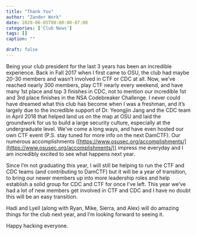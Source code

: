 ```yaml
---
title: "Thank You"
author: "Zander Work"
date: 2020-06-05T00:00:00-07:00
categories: ['Club News']
tags: []
caption: ""

draft: false
---
```


Being your club president for the last 3 years has been an incredible experience. Back in Fall 2017 when I first came to OSU, the club had maybe 20-30 members and wasn’t involved in CTF or CDC at all. Now, we’ve reached nearly 300 members, play CTF nearly every weekend, and have many 1st place and top 3 finishes in CDC, not to mention our incredible 1st and 3rd place finishes in the NSA Codebreaker Challenge. I never could have dreamed what this club has become when I was a freshman, and it’s largely due to the incredible support of Dr. Yeongjin Jang and the CDC team in April 2018 that helped land us on the map at OSU and laid the groundwork for us to build a large security culture, especially at the undergraduate level. We’ve come a long ways, and have even hosted our own CTF event (P.S. stay tuned for more info on the next DamCTF). Our numerous accomplishments ([https://www.osusec.org/accomplishments/](https://www.osusec.org/accomplishments/)) impress me everyday and I am incredibly excited to see what happens next year.

Since I’m not graduating this year, I will still be helping to run the CTF and CDC teams (and contributing to DamCTF) but it will be a year of transition, to bring our newer members up into more leadership roles and help establish a solid group for CDC and CTF for once I’ve left. This year we’ve had a lot of new members get involved in CTF and CDC and I have no doubt this will be an easy transition.

Hadi and Lyell (along with Ryan, Mike, Sierra, and Alex) will do amazing things for the club next year, and I’m looking forward to seeing it.

Happy hacking everyone.
